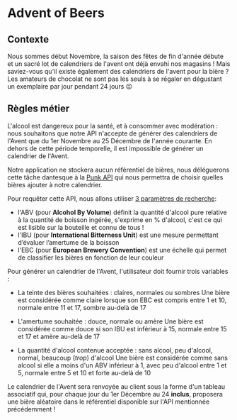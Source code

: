 # Advent of Beers

## Contexte

Nous sommes début Novembre, la saison des fêtes de fin d'année débute et un sacré lot de calendriers de l'avent ont déjà
envahi nos magasins ! Mais saviez-vous qu'il existe également des calendriers de l'avent pour la bière ? Les amateurs de
chocolat ne sont pas les seuls à se régaler en dégustant un exemplaire par jour pendant 24 jours :wink:

## Règles métier

L'alcool est dangereux pour la santé, et à consommer avec modération : nous souhaitons que notre API n'accepte de
générer des calendriers de l'Avent que du 1er Novembre au 25 Décembre de l'année courante. En dehors de cette période
temporelle, il est impossible de générer un calendrier de l'Avent.

Notre application ne stockera aucun référentiel de bières, nous déléguerons cette tâche dantesque à
la [Punk API](https://punkapi.com/documentation/v2) qui nous permettra de choisir quelles bières ajouter à notre
calendrier.

Pour requêter cette API, nous allons
utiliser [3 paramètres de recherche](https://unepetitemousse.fr/blog/ibu-acronymes-de-la-biere/):

- l'ABV (pour **Alcohol By Volume**) définit la quantité d'alcool pure relative à la quantité de boisson ingérée,
  s'exprime en % d'alcool, c'est ce qui est lisible sur la bouteille et connu de tous !
- l'IBU (pour **International Bitterness Unit**) est une mesure permettant d’évaluer l’amertume de la boisson
- l'EBC (pour **European Brewery Convention**) est une échelle qui permet de classifier les bières en fonction de leur
  couleur

Pour générer un calendrier de l'Avent, l'utilisateur doit fournir trois variables :

- La teinte des bières souhaitées : claires, normales ou sombres
  Une bière est considérée comme claire lorsque son EBC est compris entre 1 et 10, normale entre 11 et 17, sombre
  au-delà de 17

- L'amertume souhaitée : douce, normale ou amère
  Une bière est considérée comme douce si son IBU est inférieur à 15, normale entre 15 et 17 et amère au-delà de 17

- La quantité d'alcool contenue acceptée : sans alcool, peu d'alcool, normal, beaucoup (_trop_) d'alcool
  Une bière est considérée comme sans alcool si elle a moins d'un ABV inférieur à 1, avec peu d'alcool entre 1 et 5,
  normale entre 5 et 10 et forte au-delà de 10

Le calendrier de l'Avent sera renvoyée au client sous la forme d'un tableau associatif qui, pour chaque jour du 1er
Décembre au 24 **inclus**, proposera une bière aléatoire dans le référentiel disponible sur l'API mentionnée
précédemment !
